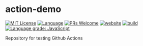# action-demo

<!-- [START BADGES] -->
<!-- Please keep comment here to allow auto update -->
[![MIT License](https://img.shields.io/github/license/dl1998/action-demo?style=flat-square)](https://github.com/dl1998/action-demo/blob/master/LICENSE)
[![Language](https://img.shields.io/badge/language-TypeScript-blue.svg?style=flat-square)](https://www.typescriptlang.org)
[![PRs Welcome](https://img.shields.io/badge/PRs-Welcome-brightgreen.svg?style=flat-square)](https://github.com/dl1998/action-demo/pulls)
[![website](https://img.shields.io/static/v1?label=&labelColor=505050&message=marketplace&color=0076D6&style=flat-square&logo=google-chrome&logoColor=0076D6)](https://github.com/marketplace/actions/action-demo)
[![build](https://img.shields.io/github/workflow/status/dl1998/action-demo/Release/master?logo=github&style=flat-square)](https://github.com/dl1998/action-demo/actions/workflows/release.yml)
[![Language grade: JavaScript](https://img.shields.io/lgtm/grade/javascript/g/dl1998/action-demo.svg?logo=lgtm&style=flat-square)](https://lgtm.com/projects/g/dl1998/action-demo/context:javascript)
<!-- [END BADGES] -->

Repository for testing Github Actions
